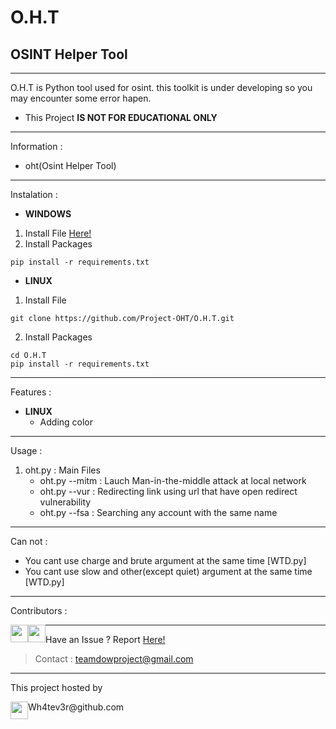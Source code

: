 # O.H.T
OSINT Helper Tool
---------------------

---------------------
O.H.T is Python tool used for osint. this toolkit is under developing so you may encounter some error hapen.
- This Project __IS NOT FOR EDUCATIONAL ONLY__

---------------------
Information :
- oht(Osint Helper Tool)

---------------------
Instalation :
- __WINDOWS__
1. Install File [Here!](https://github.com/Project-OHT/O.H.T/archive/refs/heads/main.zip)
2. Install Packages
```
pip install -r requirements.txt
```
- __LINUX__
1. Install File
```
git clone https://github.com/Project-OHT/O.H.T.git
```
2. Install Packages
```
cd O.H.T
pip install -r requirements.txt
```

---------------------
Features :
- __LINUX__
  - Adding color

---------------------
Usage :
1. oht.py : Main Files
   - oht.py --mitm : Lauch Man-in-the-middle attack at local network
   - oht.py --vur : Redirecting link using url that have open redirect vulnerability
   - oht.py --fsa : Searching any account with the same name

---------------------
Can not :
- You cant use charge and brute argument at the same time [WTD.py]
- You cant use slow and other(except quiet) argument at the same time [WTD.py]

---------------------
Contributors :
<p>
  <img src="https://avatars.githubusercontent.com/u/75874055?s=48&v=4"
    width="28"
    height="28"
    style="float:left;">
 <img src="https://avatars.githubusercontent.com/u/83677846?v=4"
    width="28"
    height="28"
    style="float:left;">

---------------------
Have an Issue ? Report [Here!](https://github.com/Project-DOW/D.O.W/issues/new)
> Contact : teamdowproject@gmail.com
---------------------
This project hosted by
<p>
 <img src="https://avatars.githubusercontent.com/u/75874055?s=48&v=4"
     width="28"
     height="28"
     style="float:left;">
Wh4tev3r@github.com
